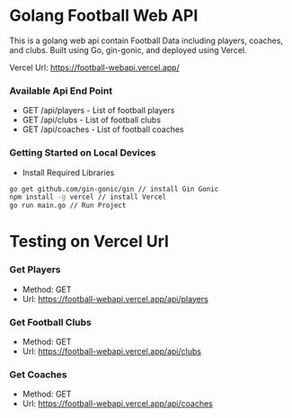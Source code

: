 # Golang Football Web API

This is a golang web api contain Football Data including players, coaches, and clubs. Built using Go, gin-gonic, and deployed using Vercel.

Vercel Url: https://football-webapi.vercel.app/

### Available Api End Point

* GET /api/players - List of football players
* GET /api/clubs - List of football clubs
* GET /api/coaches - List of football coaches

### Getting Started on Local Devices

* Install Required Libraries
```bash
go get github.com/gin-gonic/gin // install Gin Gonic
npm install -g vercel // install Vercel
go run main.go // Run Project
```

# Testing on Vercel Url

### Get Players
* Method: GET
* Url: https://football-webapi.vercel.app/api/players

### Get Football Clubs
* Method: GET
* Url: https://football-webapi.vercel.app/api/clubs

### Get Coaches
* Method: GET
* Url: https://football-webapi.vercel.app/api/coaches

